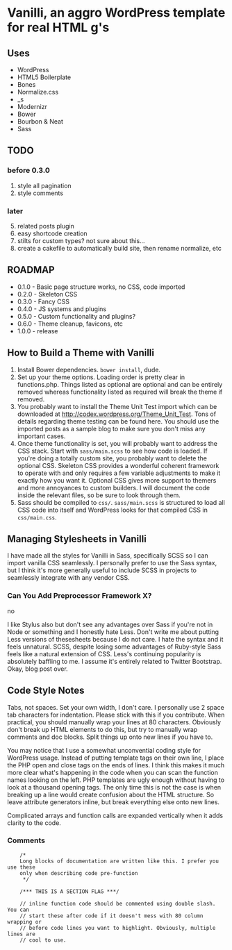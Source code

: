 # Vanilli, an aggro WordPress template for real HTML g's

## Uses

* WordPress
* HTML5 Boilerplate
* Bones
* Normalize.css
* _s
* Modernizr
* Bower
* Bourbon & Neat
* Sass

## TODO

### before 0.3.0

1. style all pagination
2. style comments

### later

5. related posts plugin
6. easy shortcode creation
7. stilts for custom types? not sure about this...
8. create a cakefile to automatically build site, then rename normalize, etc

## ROADMAP

* 0.1.0 - Basic page structure works, no CSS, code imported
* 0.2.0 - Skeleton CSS
* 0.3.0 - Fancy CSS
* 0.4.0 - JS systems and plugins
* 0.5.0 - Custom functionality and plugins?
* 0.6.0 - Theme cleanup, favicons, etc
* 1.0.0 - release

## How to Build a Theme with Vanilli

1. Install Bower dependencies. `bower install`, dude.
2. Set up your theme options. Loading order is pretty clear in functions.php.
Things listed as optional are optional and can be entirely removed whereas
functionality listed as required will break the theme if removed.
3. You probably want to install the Theme Unit Test import which can be
downloaded at http://codex.wordpress.org/Theme_Unit_Test. Tons of details
regarding theme testing can be found here. You should use the imported posts
as a sample blog to make sure you don't miss any important cases.
4. Once theme functionality is set, you will probably want to address the CSS
stack. Start with `sass/main.scss` to see how code is loaded. If you're doing a
totally custom site, you probably want to delete the optional CSS. Skeleton CSS
provides a wonderful coherent framework to operate with and only requires a few
variable adjustments to make it exactly how you want it. Optional CSS gives more
support to themers and more annoyances to custom builders. I will document the
code inside the relevant files, so be sure to look through them.
5. Sass should be compiled to `css/`. `sass/main.scss` is structured to load
all CSS code into itself and WordPress looks for that compiled CSS in
`css/main.css`.

## Managing Stylesheets in Vanilli

I have made all the styles for Vanilli in Sass, specifically SCSS so I can
import vanilla CSS seamlessly. I personally prefer to use the Sass syntax, but
I think it's more generally useful to include SCSS in projects to seamlessly
integrate with any vendor CSS.

### Can You Add Preprocessor Framework X?

no

I like Stylus also but don't see any advantages over Sass if you're not in Node
or something and I honestly hate Less. Don't write me about putting Less
versions of thesesheets because I do not care. I hate the syntax and it feels
unnatural. SCSS, despite losing some advantages of Ruby-style Sass feels like a
natural extension of CSS. Less's continuing popularity is absolutely baffling to
me. I assume it's entirely related to Twitter Bootstrap. Okay, blog post over.

## Code Style Notes

Tabs, not spaces. Set your own width, I don't care. I personally use 2 space tab
characters for indentation. Please stick with this if you contribute. When
practical, you should manually wrap your lines at 80 characters. Obviously don't
break up HTML elements to do this, but try to manually wrap comments and doc
blocks. Split things up onto new lines if you have to.

You may notice that I use a somewhat unconvential coding style for WordPress
usage. Instead of putting template tags on their own line, I place the PHP open
and close tags on the ends of lines. I think this makes it much more clear
what's happening in the code when you can scan the function names looking on the
left. PHP templates are ugly enough without having to look at a thousand opening
tags. The only time this is not the case is when breaking up a line would create
confusion about the HTML structure. So leave attribute generators inline, but
break everything else onto new lines.

Complicated arrays and function calls are expanded vertically when it adds
clarity to the code.

### Comments

		/*
		Long blocks of documentation are written like this. I prefer you use these
		only when describing code pre-function
		 */

		/*** THIS IS A SECTION FLAG ***/

		// inline function code should be commented using double slash. You can
		// start these after code if it doesn't mess with 80 column wrapping or
		// before code lines you want to highlight. Obviously, multiple lines are
		// cool to use.
